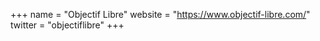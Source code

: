+++
name = "Objectif Libre"
website = "https://www.objectif-libre.com/"
twitter = "objectiflibre"
+++